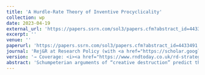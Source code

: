 ```yaml
---
title: 'A Hurdle-Rate Theory of Inventive Procyclicality'
collection: wp
date: 2023-04-19
external_url: 'https://papers.ssrn.com/sol3/papers.cfm?abstract_id=4433491'
excerpt: ''
venue: ''
paperurl: 'https://papers.ssrn.com/sol3/papers.cfm?abstract_id=4433491'
journal: 'Rej&R at Research Policy (with <a href="https://scholar.google.com/citations?user=f-lbbOoAAAAJ&hl=en&oi=ao">D. Audretsch</a>, <a href="https://www.bwl.uni-hamburg.de/finance/team/drobetz.html">W. Drobetz</a>, E.E. Ernst, <a href="https://scholar.google.com/citations?hl=en&user=Sa8sBkoAAAAJ">S. Vismara</a>)'
version: '→ Coverage: <i><a href="https://www.rndtoday.co.uk/rd-strategy/a-hurdle-rate-theory-of-rd-procyclicality/">R&D Today</a></i>'
abstract: 'Schumpeterian arguments of “creative destruction” predict that innovation is countercyclical. However, empirical findings demonstrate the contrary. We apply corporate finance principles to macro- and innovation economics and propose a “hurdle-rate theory of inventive procyclicality”. High-ERP periods stifle innovation because many R&D projects do not pass corporate budgeting decisions when discount rates are high. Consistent evidence suggests that the hurdle-rate effect is less pronounced in firms with financial slack, institutional ownership with long-term orientation, and weak product-market competition. In an attempt to reconcile the procyclical evidence with Schumpeter’s countercyclical theory, we show that firms engaging in exploratory search suffer less during high-ERP episodes than those focusing on exploitative search, and patents developed during high-ERP periods have a higher technological impact and receive significantly more forward citations. Finally, we exploit the staggered variation in state-level R&D tax credits in difference-in-differences analyses to establish a causal link between the ERP and patent value.'
---
```

